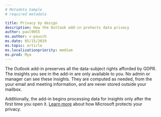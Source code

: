 ```yaml
---
# Metadata Sample
# required metadata

title: Privacy by design
description: How the Outlook add-in protects data privacy  
author: paul9955
ms.author: v-pausch
ms.date: 05/15/2019
ms.topic: article
ms.localizationpriority: medium 
ms.prod: Mya
---
```


The Outlook add-in preserves all the data-subject rights afforded by GDPR. The insights you see in the add-in are only available to you. No admin or manager can see these insights. They are computed as needed, from the your email and meeting information, and are never stored outside your mailbox.

Additionally, the add-in begins processing data for insights only after the first time you open it. [Learn more](https://www.microsoft.com/TrustCenter/CloudServices/office365/default.aspx) about how Microsoft protects your privacy.
